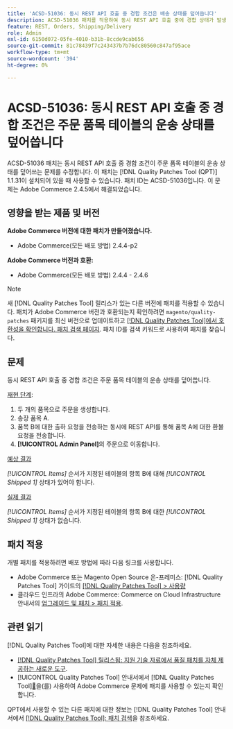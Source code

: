 ```yaml
---
title: 'ACSD-51036: 동시 REST API 호출 중 경합 조건은 배송 상태를 덮어씁니다'
description: ACSD-51036 패치를 적용하여 동시 REST API 호출 중에 경합 상태가 발생하여 주문 항목 테이블의 배송 상태를 덮어쓰는 Adobe Commerce 문제를 해결합니다.
feature: REST, Orders, Shipping/Delivery
role: Admin
exl-id: 6150d072-05fe-4010-b31b-8ccde9cab656
source-git-commit: 81c78439f7c243437b7b76dc80560c847af95ace
workflow-type: tm+mt
source-wordcount: '394'
ht-degree: 0%

---
```


# ACSD-51036: 동시 REST API 호출 중 경합 조건은 주문 품목 테이블의 운송 상태를 덮어씁니다

ACSD-51036 패치는 동시 REST API 호출 중 경합 조건이 주문 품목 테이블의 운송 상태를 덮어쓰는 문제를 수정합니다. 이 패치는 [!DNL Quality Patches Tool (QPT)] 1.1.31이 설치되어 있을 때 사용할 수 있습니다. 패치 ID는 ACSD-51036입니다. 이 문제는 Adobe Commerce 2.4.5에서 해결되었습니다.

## 영향을 받는 제품 및 버전

**Adobe Commerce 버전에 대한 패치가 만들어졌습니다.**

* Adobe Commerce(모든 배포 방법) 2.4.4-p2

**Adobe Commerce 버전과 호환:**

* Adobe Commerce(모든 배포 방법) 2.4.4 - 2.4.6

>[!NOTE]
>
>새 [!DNL Quality Patches Tool] 릴리스가 있는 다른 버전에 패치를 적용할 수 있습니다. 패치가 Adobe Commerce 버전과 호환되는지 확인하려면 `magento/quality-patches` 패키지를 최신 버전으로 업데이트하고 [[!DNL Quality Patches Tool]에서 호환성을 확인합니다. 패치 검색 페이지](https://experienceleague.adobe.com/tools/commerce-quality-patches/index.html?lang=ko). 패치 ID를 검색 키워드로 사용하여 패치를 찾습니다.

## 문제

동시 REST API 호출 중 경합 조건은 주문 품목 테이블의 운송 상태를 덮어씁니다.

<u>재현 단계</u>:

1. 두 개의 품목으로 주문을 생성합니다.
1. 송장 품목 A.
1. 품목 B에 대한 출하 요청을 전송하는 동시에 REST API를 통해 품목 A에 대한 환불 요청을 전송합니다.
1. **[!UICONTROL Admin Panel]**&#x200B;의 주문으로 이동합니다.

<u>예상 결과</u>

*[!UICONTROL Items]* 순서가 지정된 테이블의 항목 B에 대해 *[!UICONTROL Shipped 1]* 상태가 있어야 합니다.

<u>실제 결과</u>

*[!UICONTROL Items]* 순서가 지정된 테이블의 항목 B에 대한 *[!UICONTROL Shipped 1]* 상태가 없습니다.

## 패치 적용

개별 패치를 적용하려면 배포 방법에 따라 다음 링크를 사용합니다.

* Adobe Commerce 또는 Magento Open Source 온-프레미스: [!DNL Quality Patches Tool] 가이드의 [[!DNL Quality Patches Tool] > 사용량](/help/tools/quality-patches-tool/usage.md)
* 클라우드 인프라의 Adobe Commerce: Commerce on Cloud Infrastructure 안내서의 [업그레이드 및 패치 > 패치 적용](https://experienceleague.adobe.com/docs/commerce-cloud-service/user-guide/develop/upgrade/apply-patches.html?lang=ko).

## 관련 읽기

[!DNL Quality Patches Tool]에 대한 자세한 내용은 다음을 참조하세요.

* [[!DNL Quality Patches Tool] 릴리스됨: 지원 기술 자료에서 품질 패치를 자체 제공하는 새로운 도구](https://experienceleague.adobe.com/ko/docs/commerce-knowledge-base/kb/announcements/commerce-announcements/magento-quality-patches-released-new-tool-to-self-serve-quality-patches).
* [!UICONTROL Quality Patches Tool] 안내서에서  [!DNL Quality Patches Tool][&#128279;](/help/tools/quality-patches-tool/patches-available-in-qpt/check-patch-for-magento-issue-with-magento-quality-patches.md)을(를) 사용하여 Adobe Commerce 문제에 패치를 사용할 수 있는지 확인합니다.


QPT에서 사용할 수 있는 다른 패치에 대한 정보는 [!DNL Quality Patches Tool] 안내서에서 [[!DNL Quality Patches Tool]: 패치 검색](https://experienceleague.adobe.com/tools/commerce-quality-patches/index.html?lang=ko)을 참조하세요.
